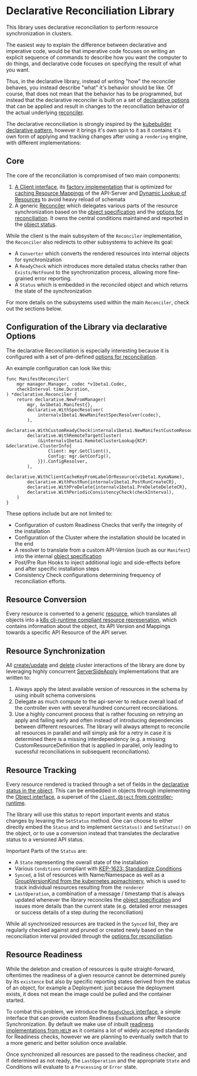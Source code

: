 # Declarative Reconciliation Library

This library uses declarative reconciliation to perform resource synchronization in clusters.

The easiest way to explain the difference between declarative and imperative code, would be that imperative code focuses on writing an explicit sequence of commands to describe how you want the computer to do things, and declarative code focuses on specifying the result of what you want.

Thus, in the declarative library, instead of writing "how" the reconciler behaves, you instead describe "what" it's behavior should be like. Of course, that does not mean that the behavior has to be programmed, but instead that the declarative reconciler is built on a set of [declarative options](v2/options.go) that can be applied and result in changes to the reconciliation behavior of the actual underlying [reconciler](v2/reconciler.go).

The declarative reconciliation is strongly inspired by the [kubebuilder declarative pattern](https://github.com/kubernetes-sigs/kubebuilder-declarative-pattern), however it brings it's own spin to it as it contains it's own form of applying and tracking changes after using a `rendering` engine, with different implementations:

## Core

The core of the reconciliation is compromised of two main components:
1. [A Client interface](v2/client.go), its [factory implementation](v2/factory.go) that is optimized for [caching Resource Mappings](v2/client_cache.go) of the API-Server and [Dynamic Lookup of Resources](v2/client_proxy.go) to avoid heavy reload of schemata
2. A generic [Reconciler](v2/reconciler.go) which delegates various parts of the resource synchronization based on the [object specification](v2/spec.go) and the [options for reconciliation](v2/options.go). It owns the central conditions maintained and reported in the [object status](v2/object.go).

While the client is the main subsystem of the `Reconciler` implementation, the `Reconciler` also redirects to other subsystems to achieve its goal:
- A `Converter` which converts the rendered resources into internal objects for synchronization
- A `ReadyCheck` which introduces more detailed status checks rather than `Exists/NotFound` to the synchronization process, allowing more fine-grained error reporting.
- A `Status` which is embedded in the reconciled object and which returns the state of the synchronization

For more details on the subsystems used within the main `Reconciler`, check out the sections below.

## Configuration of the Library via declarative Options

The declarative Reconciliation is especially interesting because it is configured with a set of pre-defined [options for reconciliation](v2/options.go).

An example configuration can look like this:

```golang
func ManifestReconciler(
	mgr manager.Manager, codec *v1beta1.Codec,
	checkInterval time.Duration,
) *declarative.Reconciler {
	return declarative.NewFromManager(
		mgr, &v1beta1.Manifest{},
		declarative.WithSpecResolver(
			internalv1beta1.NewManifestSpecResolver(codec),
		),
		declarative.WithCustomReadyCheck(internalv1beta1.NewManifestCustomResourceReadyCheck()),
		declarative.WithRemoteTargetCluster(
			(&internalv1beta1.RemoteClusterLookup{KCP: &declarative.ClusterInfo{
				Client: mgr.GetClient(),
				Config: mgr.GetConfig(),
			}}).ConfigResolver,
		),
		declarative.WithClientCacheKeyFromLabelOrResource(v1beta1.KymaName),
		declarative.WithPostRun{internalv1beta1.PostRunCreateCR},
		declarative.WithPreDelete{internalv1beta1.PreDeleteDeleteCR},
		declarative.WithPeriodicConsistencyCheck(checkInterval),
	)
}
```

These options include but are not limited to:
- Configuration of custom Readiness Checks that verify the integrity of the installation
- Configuration of the Cluster where the installation should be located in the end
- A resolver to translate from a custom API-Version (such as our `Manifest`) into the internal [object specification](v2/spec.go)
- Post/Pre Run Hooks to inject additional logic and side-effects before and after specific installation steps
- Consistency Check configurations determining frequency of reconciliation efforts.

## Resource Conversion

Every resource is converted to a generic [resource](v2/resource_converter.go), which translates all objects into a [k8s cli-runtime compliant resource represenation](https://pkg.go.dev/k8s.io/cli-runtime/pkg/resource#Info), which contains information about the object, its API Version and Mappings towards a specific API Resource of the API server.

## Resource Synchronization

All [create/update](v2/ssa.go) and [delete](../pkg/resources/cleanup.go) cluster interactions of the library are done by
leveraging highly concurrent [ServerSideApply](https://kubernetes.io/docs/reference/using-api/server-side-apply/)
implementations that are written to:
1. Always apply the latest available version of resources in the schema by using inbuilt schema conversions
2. Delegate as much compute to the api-server to reduce overall load of the controller even with several hundred concurrent reconciliations.
3. Use a highly concurrent process that is rather focusing on retrying an apply and failing early and often instead of introducing dependencies between different resources. The library will always attempt to reconcile all resources in parallel and will simply ask for a retry in case it is determined there is a missing interdependency (e.g. a missing CustomResourceDefinition that is applied in parallel, only leading to sucessful reconciliations in subsequent reconciliations).

## Resource Tracking

Every resource rendered is tracked through a set of fields in the [declarative status in the object](v2/object.go). This can be embedded in objects through implementing the [Object interface](v2/object.go), a superset of the [`client.Object` from controller-runtime](https://github.com/kubernetes-sigs/controller-runtime/blob/main/pkg/client/object.go).

The library will use this status to report important events and status changes by levaring the `SetStatus` method. One can choose to either directly embed the `Status` and to implement `GetStatus()` and `SetStatus()` on the object, or to use a conversion instead that translates the declarative status to a versioned API status.

Important Parts of the `Status` are:
- A `State` representing the overall state of the installation
- Various `Conditions` compliant with [KEP-1623: Standardize Conditions](https://github.com/kubernetes/enhancements/tree/master/keps/sig-api-machinery/1623-standardize-conditions)
- `Synced`, a list of resources with Name/Namespace as well as a [GroupVersionKind from the kubernetes apimachinery](https://pkg.go.dev/k8s.io/apimachinery/pkg/apis/meta/v1#GroupVersionKind), which is used to track individual resources resulting from the `renderer`
- `LastOperation`, a combination of a message / timestamp that is always updated whenever the library reconciles the [object specification](v2/spec.go) and issues more details than the current state (e.g. detailed error messages or success details of a step during the reconciliation)

While all synchronized resources are tracked in the `Synced` list, they are regularly checked against and pruned or created newly based on the reconciliation interval provided through the [options for reconciliation](v2/options.go).

## Resource Readiness

While the deletion and creation of resources is quite straight-forward, oftentimes the readiness of a given resource cannot be determined purely by its `existence` but also by specific reporting states derived from the status of an object, for example a Deployment: just because the deployment exists, it does not mean the image could be pulled and the container started.

To combat this problem, we introduce the [`ReadyCheck` interface](v2/ready_check.go), a simple interface that can provide custom Readiness Evaluations after Resource Synchronization. By default we make use of inbuilt [readiness implementations from `HELM`](https://github.com/helm/helm/blob/main/pkg/kube/ready.go) as it contains a lot of widely accepted standards for Readiness checks, however we are planning to eventually switch that to a more generic and better solution once available.

Once synchronized all resources are passed to the readiness checker, and if determined as not ready, the `LastOperation` and the appropriate `State` and Conditions will evaluate to a `Processing` or `Error` state.
